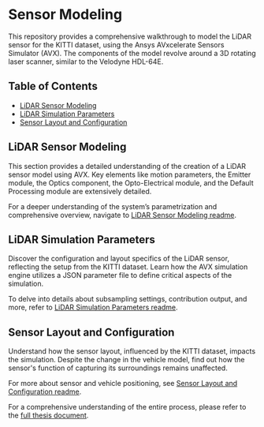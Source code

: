 # Sensor Modeling

This repository provides a comprehensive walkthrough to model the LiDAR sensor for the KITTI dataset, using the Ansys AVxcelerate Sensors Simulator (AVX). The components of the model revolve around a 3D rotating laser scanner, similar to the Velodyne HDL-64E.

## Table of Contents

- [LiDAR Sensor Modeling](#lidar-sensor-modeling)
- [LiDAR Simulation Parameters](#lidar-simulation-parameters)
- [Sensor Layout and Configuration](#sensor-layout-and-configuration)

## LiDAR Sensor Modeling

This section provides a detailed understanding of the creation of a LiDAR sensor model using AVX. Key elements like motion parameters, the Emitter module, the Optics component, the Opto-Electrical module, and the Default Processing module are extensively detailed.

For a deeper understanding of the system’s parametrization and comprehensive overview, navigate to [LiDAR Sensor Modeling readme](./LiDAR_Sensor_Modeling/README.md).

## LiDAR Simulation Parameters

Discover the configuration and layout specifics of the LiDAR sensor, reflecting the setup from the KITTI dataset. Learn how the AVX simulation engine utilizes a JSON parameter file to define critical aspects of the simulation. 

To delve into details about subsampling settings, contribution output, and more, refer to [LiDAR Simulation Parameters readme](./LiDAR_Simulation_Parameters/README.md).

## Sensor Layout and Configuration

Understand how the sensor layout, influenced by the KITTI dataset, impacts the simulation. Despite the change in the vehicle model, find out how the sensor's function of capturing its surroundings remains unaffected.

For more about sensor and vehicle positioning, see [Sensor Layout and Configuration readme](./Sensor_Layout_and_Configuration/README.md).

For a comprehensive understanding of the entire process, please refer to the [full thesis document](../../aydin_uzun_ms_thesis.pdf).
